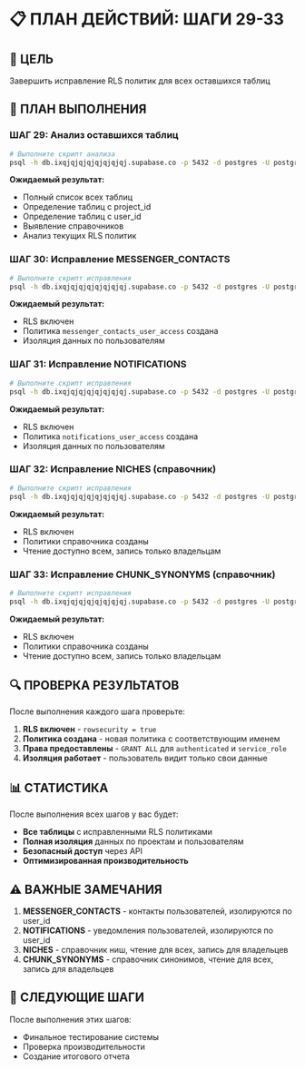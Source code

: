 # 📋 ПЛАН ДЕЙСТВИЙ: ШАГИ 29-33

## 🎯 **ЦЕЛЬ**
Завершить исправление RLS политик для всех оставшихся таблиц

## 📝 **ПЛАН ВЫПОЛНЕНИЯ**

### **ШАГ 29: Анализ оставшихся таблиц**
```bash
# Выполните скрипт анализа
psql -h db.ixqjqjqjqjqjqjqjqj.supabase.co -p 5432 -d postgres -U postgres -f "ШАГ_29_АНАЛИЗ_ОСТАВШИХСЯ_ТАБЛИЦ.sql"
```

**Ожидаемый результат:**
- Полный список всех таблиц
- Определение таблиц с project_id
- Определение таблиц с user_id
- Выявление справочников
- Анализ текущих RLS политик

### **ШАГ 30: Исправление MESSENGER_CONTACTS**
```bash
# Выполните скрипт исправления
psql -h db.ixqjqjqjqjqjqjqjqj.supabase.co -p 5432 -d postgres -U postgres -f "ШАГ_30_ИСПРАВЛЕНИЕ_MESSENGER_CONTACTS_ПОЛЬЗОВАТЕЛЬ.sql"
```

**Ожидаемый результат:**
- RLS включен
- Политика `messenger_contacts_user_access` создана
- Изоляция данных по пользователям

### **ШАГ 31: Исправление NOTIFICATIONS**
```bash
# Выполните скрипт исправления
psql -h db.ixqjqjqjqjqjqjqjqj.supabase.co -p 5432 -d postgres -U postgres -f "ШАГ_31_ИСПРАВЛЕНИЕ_NOTIFICATIONS_ПОЛЬЗОВАТЕЛЬ.sql"
```

**Ожидаемый результат:**
- RLS включен
- Политика `notifications_user_access` создана
- Изоляция данных по пользователям

### **ШАГ 32: Исправление NICHES (справочник)**
```bash
# Выполните скрипт исправления
psql -h db.ixqjqjqjqjqjqjqjqj.supabase.co -p 5432 -d postgres -U postgres -f "ШАГ_32_ИСПРАВЛЕНИЕ_NICHES_СПРАВОЧНИК.sql"
```

**Ожидаемый результат:**
- RLS включен
- Политики справочника созданы
- Чтение доступно всем, запись только владельцам

### **ШАГ 33: Исправление CHUNK_SYNONYMS (справочник)**
```bash
# Выполните скрипт исправления
psql -h db.ixqjqjqjqjqjqjqjqj.supabase.co -p 5432 -d postgres -U postgres -f "ШАГ_33_ИСПРАВЛЕНИЕ_CHUNK_SYNONYMS_СПРАВОЧНИК.sql"
```

**Ожидаемый результат:**
- RLS включен
- Политики справочника созданы
- Чтение доступно всем, запись только владельцам

## 🔍 **ПРОВЕРКА РЕЗУЛЬТАТОВ**

После выполнения каждого шага проверьте:

1. **RLS включен** - `rowsecurity = true`
2. **Политика создана** - новая политика с соответствующим именем
3. **Права предоставлены** - `GRANT ALL` для `authenticated` и `service_role`
4. **Изоляция работает** - пользователь видит только свои данные

## 📊 **СТАТИСТИКА**

После выполнения всех шагов у вас будет:
- **Все таблицы** с исправленными RLS политиками
- **Полная изоляция** данных по проектам и пользователям
- **Безопасный доступ** через API
- **Оптимизированная производительность**

## ⚠️ **ВАЖНЫЕ ЗАМЕЧАНИЯ**

1. **MESSENGER_CONTACTS** - контакты пользователей, изолируются по user_id
2. **NOTIFICATIONS** - уведомления пользователей, изолируются по user_id
3. **NICHES** - справочник ниш, чтение для всех, запись для владельцев
4. **CHUNK_SYNONYMS** - справочник синонимов, чтение для всех, запись для владельцев

## 🚀 **СЛЕДУЮЩИЕ ШАГИ**

После выполнения этих шагов:
- Финальное тестирование системы
- Проверка производительности
- Создание итогового отчета
